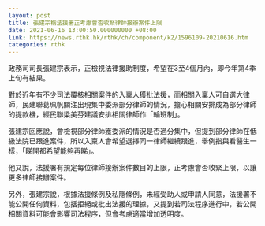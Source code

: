 ```yaml
---
layout: post
title: 張建宗稱法援署正考慮會否收緊律師接辦案件上限
date: 2021-06-16 13:00:50.000000000 +08:00
link: https://news.rthk.hk/rthk/ch/component/k2/1596109-20210616.htm
categories: rthk
---
```


政務司司長張建宗表示，正檢視法律援助制度，希望在3至4個月內，即今年第4季上旬有結果。

對於近年有不少司法覆核相關案件的入稟人獲批法援，而相關入稟人可自選大律師，民建聯葛珮帆關注出現集中委派部分律師的情況，擔心相關安排成為部分律師的提款機，經民聯梁美芬建議安排相關律師作「輪班制」。

張建宗回應說，會檢視部分律師獲委派的情況是否過分集中，但提到部分律師在低級法院已跟進案件，所以入稟人會希望選擇同一律師繼續跟進，舉例指與看醫生一樣，「睇開都希望能夠再睇」。

他又說，法援署有規定每位律師接辦案件數目的上限，正考慮會否收緊上限，以讓更多律師接辦案件。

另外，張建宗說，根據法援條例及私隱條例，未經受助人或申請人同意，法援署不能公開任何資料，包括拒絕或批出法援的理據，又提到若司法程序進行中，若公開相關資料可能會影響司法程序，但會考慮適當增加透明度。
